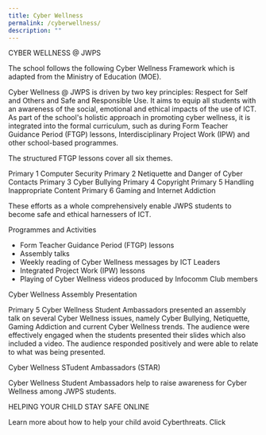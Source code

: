 ```yaml
---
title: Cyber Wellness
permalink: /cyberwellness/
description: ""
---
```

CYBER WELLNESS @ JWPS

The school follows the following Cyber Wellness Framework which is adapted from the Ministry of Education (MOE).


Cyber Wellness @ JWPS is driven by two key principles: Respect for Self and Others and Safe and Responsible Use. It aims to equip all students with an awareness of the social, emotional and ethical impacts of the use of ICT. As part of the school's holistic approach in promoting cyber wellness, it is integrated into the formal curriculum, such as during Form Teacher Guidance Period (FTGP) lessons, Interdisciplinary Project Work (IPW) and other school-based programmes.

The structured FTGP lessons cover all six themes.

Primary 1	Computer Security
Primary 2	Netiquette and Danger of Cyber Contacts 
Primary 3	Cyber Bullying 
Primary 4	Copyright 
Primary 5	Handling Inappropriate Content
Primary 6	Gaming and Internet Addiction

These efforts as a whole comprehensively enable JWPS students to become safe and ethical harnessers of ICT.

Programmes and Activities

* Form Teacher Guidance Period (FTGP) lessons
* Assembly talks
* Weekly reading of Cyber Wellness messages by ICT Leaders
* Integrated Project Work (IPW) lessons
* Playing of Cyber Wellness videos produced by Infocomm Club members

Cyber Wellness Assembly Presentation

Primary 5 Cyber Wellness Student Ambassadors presented an assembly talk on several Cyber Wellness issues, namely Cyber Bullying, Netiquette, Gaming Addiction and current Cyber Wellness trends. The audience were effectively engaged when the students presented their slides which also included a video. The audience responded positively and were able to relate to what was being presented.

 
Cyber Wellness STudent Ambassadors (STAR)

Cyber Wellness Student Ambassadors help to  raise awareness for Cyber Wellness among JWPS students.


HELPING YOUR CHILD STAY SAFE ONLINE

  
Learn more about how to help your child avoid Cyberthreats. Click